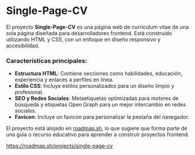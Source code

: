 # Single-Page-CV
El proyecto **Single-Page-CV** es una página web de currículum vitae de una sola página diseñada para desarrolladores frontend. Está construido utilizando HTML y CSS, con un enfoque en diseño responsivo y accesibilidad. 

### Características principales:
- **Estructura HTML**: Contiene secciones como habilidades, educación, experiencia y enlaces a perfiles en línea.
- **Estilo CSS**: Incluye estilos personalizados para un diseño limpio y profesional.
- **SEO y Redes Sociales**: Metaetiquetas optimizadas para motores de búsqueda y etiquetas Open Graph para un mejor intercambio en redes sociales.
- **Favicon**: Incluye un favicon para personalizar la pestaña del navegador.

El proyecto está alojado en [roadmap.sh](https://roadmap.sh/projects/single-page-cv), lo que sugiere que forma parte de una guía o recurso educativo para aprender a construir proyectos frontend.

https://roadmap.sh/projects/single-page-cv